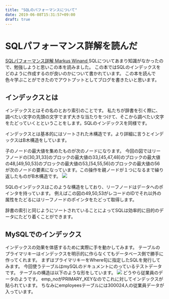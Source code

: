 ```yaml
---
title: "SQLのパフォーマンスについて"
date: 2019-06-08T15:31:57+09:00
draft: true
---
```


# SQLパフォーマンス詳解を読んだ
[SQLパフォーマンス詳解   Markus Winand ](https://www.amazon.co.jp/dp/3950307842/ref=cm_sw_r_tw_dp_U_x_XA1-CbF6D47V9)
SQLについてあまり知識がなかったので、勉強しようと思いこの本を読みました。
この本ではSQLのインデックスをどのように作成するのが良いのかについて書かれています。
この本を読んで色々学ぶことができたのでアウトプットとしてブログを書きたいと思います。

## インデックスとは
インデックスとはその名のとおり索引のことです。
私たちが辞書を引く際に、調べたい文字の先頭の文字でまず大きな当たりをつけて、そこから調べたい文字をたどっていくとということをします。SQLのインデックスを同様です。

インデックスとは基本的にはソートされた木構造です。より詳細に言うとインデックスはB木構造をしています。

子のノードの最大値を集めたものが次のノードになります。
今回の図ではリーフノードの[30,31,33]のブロックの最大値の33,[45,47,48]のブロックの最大値の48,[49,50,53]のブロックの最大値の53,[54,55,56]のブロックの最大値の56が次のノードの要素になっています。この操作を親ノードが１つになるまで繰り返したものがB木構造です。
![](/B-tree.jpeg)

SQLのインデックスはこのような構造をしており、リーフノードはデータへのポインタを持っています。
例えばこの図の49,50,53がレコードのIDでそれ以外の属性をたどるにはリーフノードのポインタをたどって取得します。

辞書の索引と同じようにソートされていることによってSQLは効率的に目的のデータにたどり着くことができます。

## MySQLでのインデックス
インデックスの効果を体感するために実際に手を動かしてみます。
テーブルのプライマリキーはインデックスを明示的に作らなくてもデータベース側で勝手に作ってくれます。
まずはプライマリキーをWhere句に指定したSQLを発行してみます。
今回使うテーブルはmySQLのドキュメントにのっているテストデータです。
テーブルの構造は以下のような形をしています。
![](/table-structure.png)
どうやら従業員のデータのようです。
emp_noがPRIMARY_KEYなのでこれに対してインデックスが貼られています。
ちなみにemployeesテーブルには300024人の従業員データが入っています。

